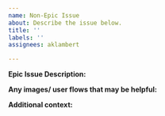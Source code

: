 ```yaml
---
name: Non-Epic Issue
about: Describe the issue below.
title: ''
labels: ''
assignees: aklambert

---
```


**Epic Issue Description:**

**Any images/ user flows that may be helpful:**

**Additional context:**
